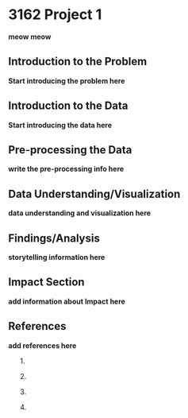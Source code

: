 # 3162 Project 1
<b>meow meow</b>
<H2>Introduction to the Problem</H2>
<b>Start introducing the problem here</b>
<h2>Introduction to the Data</h2>
<b>Start introducing the data here</b>
<h2>Pre-processing the Data</h2>
<b>write the pre-processing info here</b>
<h2>Data Understanding/Visualization</h2>
<b>data understanding and visualization here</b>
<h2>Findings/Analysis</h2>
<b>storytelling information here</b>
<h2>Impact Section</h2>
<b>add information about Impact here</b>
<h2>References</h2>
<b>add references here</b>
<ul>1. </ul>
<ul>2. </ul>
<ul>3. </ul>
<ul>4. </ul>

